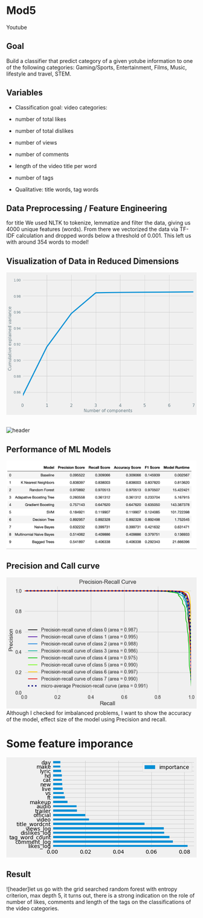# Mod5
Youtube
## Goal
Build a classifier that predict category of a given yotube information to one of the following categories: 
Gaming/Sports, Entertainment, Films, Music, lifestyle and travel, STEM.

## Variables
- Classification goal: video categories:
- number of total likes
- number of total dislikes
- number of views
- number of comments
- length of the video title per word
- number of tags

- Qualitative: title words, tag words


## Data Preprocessing / Feature Engineering
for title We used NLTK to tokenize, lemmatize and filter the data, giving us 4000 unique features (words). From there we vectorized the data via TF-IDF calculation and dropped words below a threshold of 0.001. 
This left us with around 354 words to model!

## Visualization of Data in Reduced Dimensions
![header](images/pca.png)
##
![header](images/.png)

## Performance of ML Models
![header](images/results.png)

## Precision and Call curve 
![header](images/Precisionrecallcurve.png)
Although I checked for imbalanced problems, I want to show the accuracy of the model, effect size of the model using Precision and recall.
# Some feature imporance
![header](images/featureimportance.png)

## Result
![header]let us go with the grid searched random forest with entropy criterion, max depth 5, it turns out, there is a strong indication on the role of number of likes, comments and length of the tags on the classifications of the video categories. 

